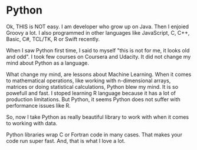 # Python

Ok, THIS is NOT easy. I am developer who grow up on Java. Then I enjoied Groovy a lot. I also programmed in other languages like JavaScript, C, C++, Basic, C\#, TCL/TK, R or Swift recently. 

When I saw Python first time, I said to myself "this is not for me, it looks old and odd".  I took few courses on Coursera and Udacity. It did not change my mind about Python as a language. 

What change my mind, are lessons about Machine Learning. When it comes to mathematical operations, like working with n-dimensional arrays, matrices or doing statistical calculations, Python blew my mind. It is so powefull and fast. I stoped learning R language because it has a lot of production limitations. But Python, it seems Python does not suffer with performance issues like R.

So, now I take Python as really beautiful library to work with when it comes to working with data. 

Python libraries wrap C or Fortran code in many cases. That makes your code run super fast. And, that is what I love a lot.  



